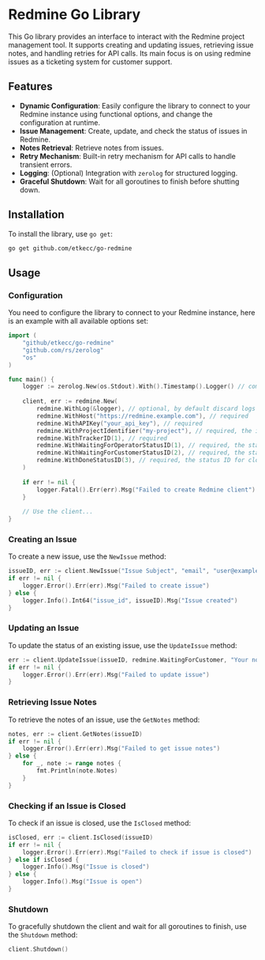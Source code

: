 # Redmine Go Library

This Go library provides an interface to interact with the Redmine project management tool.
It supports creating and updating issues, retrieving issue notes, and handling retries for API calls.
Its main focus is on using redmine issues as a ticketing system for customer support.

## Features

- **Dynamic Configuration**: Easily configure the library to connect to your Redmine instance using functional options, and change the configuration at runtime.
- **Issue Management**: Create, update, and check the status of issues in Redmine.
- **Notes Retrieval**: Retrieve notes from issues.
- **Retry Mechanism**: Built-in retry mechanism for API calls to handle transient errors.
- **Logging**: (Optional) Integration with `zerolog` for structured logging.
- **Graceful Shutdown**: Wait for all goroutines to finish before shutting down.

## Installation

To install the library, use `go get`:

```sh
go get github.com/etkecc/go-redmine
```

## Usage

### Configuration

You need to configure the library to connect to your Redmine instance, here is an example with all available options set:

```go
import (
    "github/etkecc/go-redmine"
    "github.com/rs/zerolog"
    "os"
)

func main() {
    logger := zerolog.New(os.Stdout).With().Timestamp().Logger() // completely optional, by default discard logs
    
    client, err := redmine.New(
        redmine.WithLog(&logger), // optional, by default discard logs
        redmine.WithHost("https://redmine.example.com"), // required
        redmine.WithAPIKey("your_api_key"), // required
        redmine.WithProjectIdentifier("my-project"), // required, the identifier of the project. You may use redmine.WithProjectID() instead
        redmine.WithTrackerID(1), // required
        redmine.WithWaitingForOperatorStatusID(1), // required, the status ID for issues waiting for operator. Usually "In Progress" status
        redmine.WithWaitingForCustomerStatusID(2), // required, the status ID for issues waiting for customer. Usually "New" status
        redmine.WithDoneStatusID(3), // required, the status ID for closed issues. Usually "Closed" status
    )
    
    if err != nil {
        logger.Fatal().Err(err).Msg("Failed to create Redmine client")
    }
    
    // Use the client...
}
```

### Creating an Issue

To create a new issue, use the `NewIssue` method:

```go
issueID, err := client.NewIssue("Issue Subject", "email", "user@example.com", "Issue description text")
if err != nil {
    logger.Error().Err(err).Msg("Failed to create issue")
} else {
    logger.Info().Int64("issue_id", issueID).Msg("Issue created")
}
```

### Updating an Issue

To update the status of an existing issue, use the `UpdateIssue` method:

```go
err := client.UpdateIssue(issueID, redmine.WaitingForCustomer, "Your notes")
if err != nil {
    logger.Error().Err(err).Msg("Failed to update issue")
}
```

### Retrieving Issue Notes

To retrieve the notes of an issue, use the `GetNotes` method:

```go
notes, err := client.GetNotes(issueID)
if err != nil {
    logger.Error().Err(err).Msg("Failed to get issue notes")
} else {
    for _, note := range notes {
        fmt.Println(note.Notes)
    }
}
```

### Checking if an Issue is Closed

To check if an issue is closed, use the `IsClosed` method:

```go
isClosed, err := client.IsClosed(issueID)
if err != nil {
    logger.Error().Err(err).Msg("Failed to check if issue is closed")
} else if isClosed {
    logger.Info().Msg("Issue is closed")
} else {
    logger.Info().Msg("Issue is open")
}
```

### Shutdown

To gracefully shutdown the client and wait for all goroutines to finish, use the `Shutdown` method:

```go
client.Shutdown()
```
